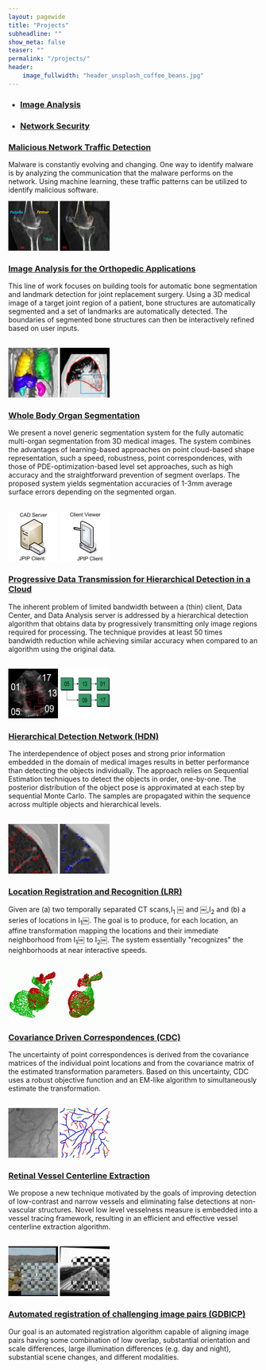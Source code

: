 ```yaml
---
layout: pagewide
title: "Projects"
subheadline: ""
show_meta: false
teaser: ""
permalink: "/projects/"
header:
    image_fullwidth: "header_unsplash_coffee_beans.jpg"
---
```

<div>
  <ul class="nav nav-tabs no-marg">
    <li class="active tab"><a data-toggle="tab" href="#imga"><h3 class="size-readjuster">Image Analysis</h3></a></li>
    <li class="tab"><a data-toggle="tab" href="#nwsecu"><h3 class="size-readjuster">Network Security</h3></a></li>
  </ul>
  <div class="tab-content margin-adj-collectn">
    <div id="nwsecu" class="tab-pane fade">
         <div class="cf">
           <h3 class="no-marg"><a href="/projects/malware/">Malicious Network Traffic Detection</a></h3>
           <p class="down-margin">Malware is constantly evolving and changing. One way to identify malware is by analyzing the communication that the malware performs on the network. Using machine learning, these traffic patterns can be utilized to identify malicious software.</p>
         </div>
      </div>
    <div id="imga" class="tab-pane fade in active">
      <div class="cf ">
          <div class="col-md-4"><img src="/assets/img/knee_not-segmented.jpg" class="thumb">
          <img src="/assets/img/knee_segmented.jpg" class="thumb"></div>
        <div class="col-md-8">
        <h3 class="no-marg"><a href="/projects/i2i/">Image Analysis for the Orthopedic Applications</a></h3>
        <p class="down-margin">This line of work focuses on building tools for automatic bone segmentation and landmark detection for joint replacement surgery. Using a 3D medical image of a target joint region of a patient, bone structures are automatically segmented and a set of landmarks are automatically detected. The boundaries of segmented bone structures can then be interactively refined based on user inputs.</p>
      </div></div>
      <br>
      <div class="cf ">
        <div class="col-md-4"><img src="/assets/img/segmented_organs.jpg" class="thumb">
        <img src="/assets/img/lung_segmentation.jpg" class="thumb"></div>
      <div class="col-md-8">
      <h3 class="no-marg"><a href="/projects/organs/">Whole Body Organ Segmentation</a></h3>
      <p class="down-margin">We present a novel generic segmentation system for the fully automatic multi-organ segmentation from 3D medical images. The system combines the advantages of learning-based approaches on point cloud-based shape representation, such a speed, robustness, point correspondences, with those of PDE-optimization-based level set approaches, such as high accuracy and the straightforward prevention of segment overlaps. The proposed system yields segmentation accuracies of 1-3mm average surface errors depending on the segmented organ.</p>
    </div></div>
    <br>
      <div class="cf ">
        <div class="col-md-4"><img src="/assets/img/cad_server.jpg" class="thumb">
        <img src="/assets/img/jpip_client.jpg" class="thumb"></div>
      <div class="col-md-8">
      <h3 class="no-marg"><a href="/projects/dic/">Progressive Data Transmission for Hierarchical Detection in a Cloud</a></h3>
      <p class="down-margin">The inherent problem of limited bandwidth between a (thin) client, Data Center, and Data Analysis server is addressed by a hierarchical detection algorithm that obtains data by progressively transmitting only image regions required for processing. The technique provides at least 50 times bandwidth reduction while achieving similar accuracy when compared to an algorithm using the original data.</p>
    </div></div>
    <br>
      <div class="cf ">
        <div class="col-md-4"><img src="/assets/img/la-example.jpg" class="thumb">
        <img src="/assets/img/la-order.jpg" class="thumb"></div>
      <div class="col-md-8">
      <h3 class="no-marg"><a href="/projects/hdn/">Hierarchical Detection Network (HDN)</a></h3>
      <p class="down-margin">The interdependence of object poses and strong prior information embedded in the domain of medical images results in better performance than detecting the objects individually. The approach relies on Sequential Estimation techniques to detect the objects in order, one-by-one. The posterior distribution of the object pose is approximated at each step by sequential Monte Carlo. The samples are propagated within the sequence across multiple objects and hierarchical levels.</p>
    </div></div>
    <br>
      <div class="cf ">
        <div class="col-md-4"><img src="/assets/img/nodule-moving.jpg" class="thumb">
        <img src="/assets/img/nodule-fixed.jpg" class="thumb"></div>
      <div class="col-md-8">
      <h3 class="no-marg"><a href="/projects/lrr/">Location Registration and Recognition (LRR)</a></h3>
      <p class="down-margin">Given are (a) two temporally separated CT scans,I<sub>1</sub> ￼ and ￼,I<sub>2</sub> and (b) a series of locations in I<sub>1</sub>￼. The goal is to produce, for each location, an affine transformation mapping the locations and their immediate neighborhood from I<sub>1</sub>￼ to I<sub>2</sub>￼. The system essentially "recognizes" the neighborhoods at near interactive speeds.</p>
    </div></div>
    <br>
      <div class="cf ">
        <div class="col-md-4"><img src="/assets/img/090-ear_back-init.gif" class="thumb">
        <img src="/assets/img/090-ear_back-aligned.gif" class="thumb"></div>
      <div class="col-md-8">
      <h3 class="no-marg"><a href="/projects/cdc/">Covariance Driven Correspondences (CDC)</a></h3>
      <p class="down-margin">The uncertainty of point correspondences is derived from the covariance matrices of the individual point locations and from the covariance matrix of the estimated transformation parameters. Based on this uncertainty, CDC uses a robust objective function and an EM-like algorithm to simultaneously estimate the transformation.</p>
    </div></div>
    <br>
      <div class="cf ">
        <div class="col-md-4"><img src="/assets/img/sofka63.jpg" class="thumb">
        <img src="/assets/img/sofka65.gif" class="thumb"></div>
      <div class="col-md-8">
        <h3 class="no-marg"><a href="/vessels.html">Retinal Vessel Centerline Extraction</a></h3>
      <p class="down-margin">We propose a new technique motivated by the goals of improving detection of low-contrast and narrow vessels and eliminating false detections at non-vascular structures. Novel low level vesselness measure is embedded into a vessel tracing framework, resulting in an efficient and effective vessel centerline extraction algorithm.</p>
    </div></div>
    <br>
      <div class="cf ">
        <div class="col-md-4"><img src="/assets/img/winter-summer.jpg" class="thumb">
        <img src="/assets/img/eo-ir2.jpg" class="thumb"></div>
      <div class="col-md-8">
        <h3 class="no-marg"><a href="http://www.vision.cs.rpi.edu/gdbicp/">Automated registration of challenging image pairs (GDBICP)</a></h3>
      <p class="down-margin">Our goal is an automated registration algorithm capable of aligning image pairs having some combination of low overlap, substantial orientation and scale differences, large illumination differences (e.g. day and night), substantial scene changes, and different modalities.</p>
    </div></div>
  </div>
  </div>
</div>
